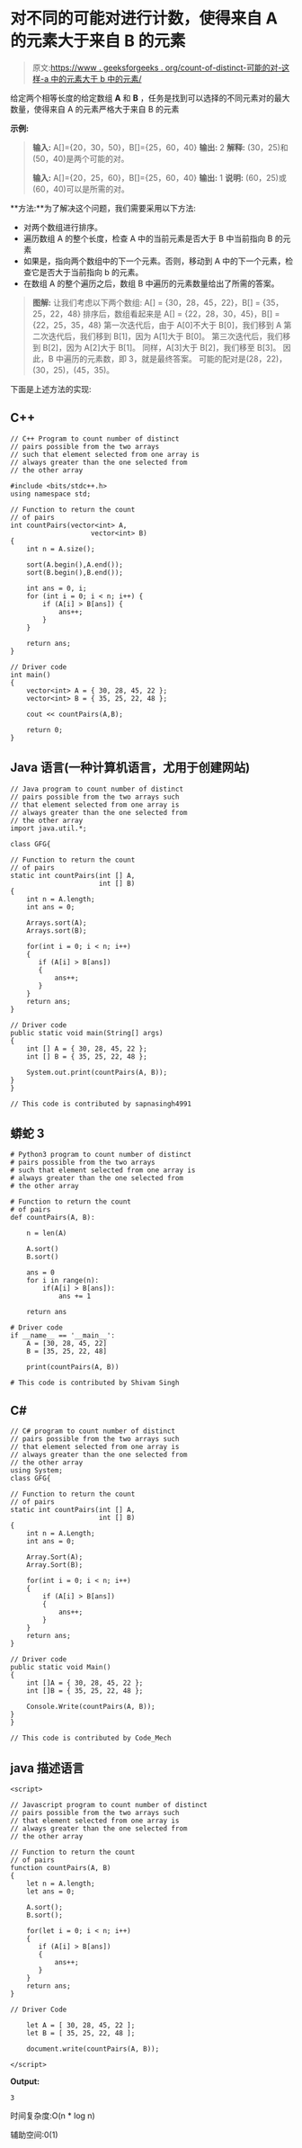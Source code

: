 # 对不同的可能对进行计数，使得来自 A 的元素大于来自 B 的元素

> 原文:[https://www . geeksforgeeks . org/count-of-distinct-可能的对-这样-a 中的元素大于 b 中的元素/](https://www.geeksforgeeks.org/count-of-distinct-possible-pairs-such-that-the-element-from-a-is-greater-than-the-element-from-b/)

给定两个相等长度的给定数组 **A** 和 **B** ，任务是找到可以选择的不同元素对的最大数量，使得来自 A 的元素严格大于来自 B 的元素

**示例:**

> **输入:**
> A[]={20，30，50}，B[]={25，60，40}
> **输出:** 2
> **解释:**
> (30，25)和(50，40)是两个可能的对。
> 
> **输入:**
> A[]={20，25，60}，B[]={25，60，40}
> **输出:** 1
> **说明:**
> (60，25)或(60，40)可以是所需的对。

**方法:**为了解决这个问题，我们需要采用以下方法:

*   对两个数组进行排序。
*   遍历数组 A 的整个长度，检查 A 中的当前元素是否大于 B 中当前指向 B 的元素
*   如果是，指向两个数组中的下一个元素。否则，移动到 A 中的下一个元素，检查它是否大于当前指向 b 的元素。
*   在数组 A 的整个遍历之后，数组 B 中遍历的元素数量给出了所需的答案。

> **图解:**
> 让我们考虑以下两个数组:
> A[] = {30，28，45，22}，B[] = {35，25，22，48}
> 排序后，数组看起来是
> A[] = {22，28，30，45}，B[] = {22，25，35，48}
> 第一次迭代后，由于 A[0]不大于 B[0]，我们移到 A
> 第二次迭代后，我们移到 B[1]，因为 A[1]大于 B[0]。
> 第三次迭代后，我们移到 B[2]，因为 A[2]大于 B[1]。
> 同样，A[3]大于 B[2]，我们移至 B[3]。
> 因此，B 中遍历的元素数，即 3，就是最终答案。
> 可能的配对是(28，22)，(30，25)，(45，35)。

下面是上述方法的实现:

## C++

```
// C++ Program to count number of distinct
// pairs possible from the two arrays
// such that element selected from one array is
// always greater than the one selected from
// the other array

#include <bits/stdc++.h>
using namespace std;

// Function to return the count
// of pairs
int countPairs(vector<int> A,
                    vector<int> B)
{
    int n = A.size();

    sort(A.begin(),A.end());
    sort(B.begin(),B.end());

    int ans = 0, i;
    for (int i = 0; i < n; i++) {
        if (A[i] > B[ans]) {
            ans++;
        }
    }

    return ans;
}

// Driver code
int main()
{
    vector<int> A = { 30, 28, 45, 22 };
    vector<int> B = { 35, 25, 22, 48 };

    cout << countPairs(A,B);

    return 0;
}
```

## Java 语言(一种计算机语言，尤用于创建网站)

```
// Java program to count number of distinct
// pairs possible from the two arrays such
// that element selected from one array is
// always greater than the one selected from
// the other array
import java.util.*;

class GFG{

// Function to return the count
// of pairs
static int countPairs(int [] A,
                      int [] B)
{
    int n = A.length;
    int ans = 0;

    Arrays.sort(A);
    Arrays.sort(B);

    for(int i = 0; i < n; i++)
    {
       if (A[i] > B[ans])
       {
           ans++;
       }
    }
    return ans;
}

// Driver code
public static void main(String[] args)
{
    int [] A = { 30, 28, 45, 22 };
    int [] B = { 35, 25, 22, 48 };

    System.out.print(countPairs(A, B));
}
}

// This code is contributed by sapnasingh4991
```

## 蟒蛇 3

```
# Python3 program to count number of distinct
# pairs possible from the two arrays
# such that element selected from one array is
# always greater than the one selected from
# the other array

# Function to return the count
# of pairs
def countPairs(A, B):

    n = len(A)

    A.sort()
    B.sort()

    ans = 0
    for i in range(n):
        if(A[i] > B[ans]):
            ans += 1

    return ans

# Driver code
if __name__ == '__main__':
    A = [30, 28, 45, 22]
    B = [35, 25, 22, 48]

    print(countPairs(A, B))

# This code is contributed by Shivam Singh
```

## C#

```
// C# program to count number of distinct
// pairs possible from the two arrays such
// that element selected from one array is
// always greater than the one selected from
// the other array
using System;
class GFG{

// Function to return the count
// of pairs
static int countPairs(int [] A,
                      int [] B)
{
    int n = A.Length;
    int ans = 0;

    Array.Sort(A);
    Array.Sort(B);

    for(int i = 0; i < n; i++)
    {
        if (A[i] > B[ans])
        {
            ans++;
        }
    }
    return ans;
}

// Driver code
public static void Main()
{
    int []A = { 30, 28, 45, 22 };
    int []B = { 35, 25, 22, 48 };

    Console.Write(countPairs(A, B));
}
}

// This code is contributed by Code_Mech
```

## java 描述语言

```
<script>

// Javascript program to count number of distinct
// pairs possible from the two arrays such
// that element selected from one array is
// always greater than the one selected from
// the other array

// Function to return the count
// of pairs
function countPairs(A, B)
{
    let n = A.length;
    let ans = 0;

    A.sort();
    B.sort();

    for(let i = 0; i < n; i++)
    {
       if (A[i] > B[ans])
       {
           ans++;
       }
    }
    return ans;
}

// Driver Code

    let A = [ 30, 28, 45, 22 ];
    let B = [ 35, 25, 22, 48 ];

    document.write(countPairs(A, B));

</script>
```

**Output:** 

```
3
```

时间复杂度:O(n * log n)

辅助空间:0(1)